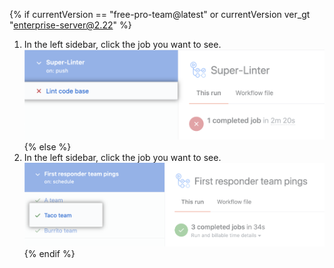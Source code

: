{% if currentVersion == "free-pro-team@latest" or currentVersion ver_gt "enterprise-server@2.22" %}
1. In the left sidebar, click the job you want to see.
   ![Lint code base job](/assets/images/help/repository/superlinter-lint-code-base-job.png)
{% else %}
1. In the left sidebar, click the job you want to see.
   ![Select a workflow job](/assets/images/help/repository/workflow-job.png)
{% endif %}